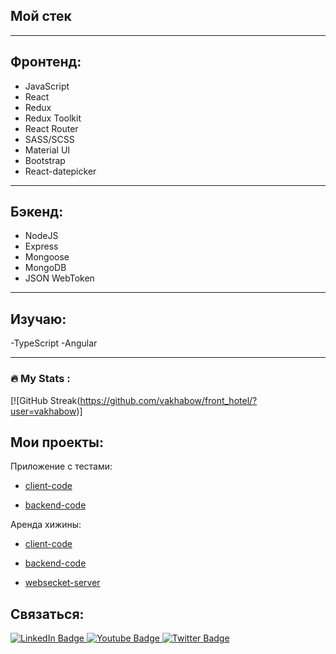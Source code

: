  ## Мой стек

 ***
 ## Фронтенд: 
 * JavaScript
 * React
 * Redux
 * Redux Toolkit
 * React Router
 * SASS/SCSS
 * Material UI
 * Bootstrap
 * React-datepicker

 ***
 ## Бэкенд:
 * NodeJS
 * Express
 * Mongoose
 * MongoDB
 * JSON WebToken

 ***
 <h2>Изучаю:</h2>

 -TypeScript
 -Angular

 ---

 ### :fire: My Stats :

 [![GitHub Streak(https://github.com/vakhabow/front_hotel/?user=vakhabow)]

 ## Мои проекты:

 Приложение с тестами:

 * [client-code](https://github.com/vakhabow/frontend-quize)

 * [backend-code](https://github.com/vakhabow/back-for-quiz)

 Аренда хижины:

 * [client-code](https://github.com/vakhabow/front_hotel)

 * [backend-code](https://github.com/vakhabow/back_for_hotel)

 * [websecket-server](https://github.com/vakhabow/websocket-server)

 ## Связаться:

 <div id="badges">
   <a href="https://t.me/sakessam">
     <img src="https://img.shields.io/badge/TELEGRAM-blue?style=for-the-badge&logo=telegram&logoColor=white%22%20alt=%22Youtube%20Badge" alt="LinkedIn Badge"/>
   </a>
   <a href="https://api.whatsapp.com/send/?phone=79899099398">
     <img src="https://img.shields.io/badge/WHATSAPP-green?style=for-the-badge&logo=whatsapp&logoColor=white" alt="Youtube Badge"/>
   </a>
   <a href="mailto:shamil.vakhabov@mail.ru">
     <img src="https://img.shields.io/badge/MAIL-blue?style=for-the-badge&logo=gmail&logoColor=white" alt="Twitter Badge"/>
   </a>
 </div>
